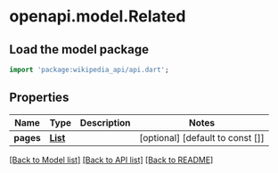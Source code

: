 # openapi.model.Related

## Load the model package
```dart
import 'package:wikipedia_api/api.dart';
```

## Properties
Name | Type | Description | Notes
------------ | ------------- | ------------- | -------------
**pages** | [**List<Summary>**](Summary.md) |  | [optional] [default to const []]

[[Back to Model list]](../README.md#documentation-for-models) [[Back to API list]](../README.md#documentation-for-api-endpoints) [[Back to README]](../README.md)


